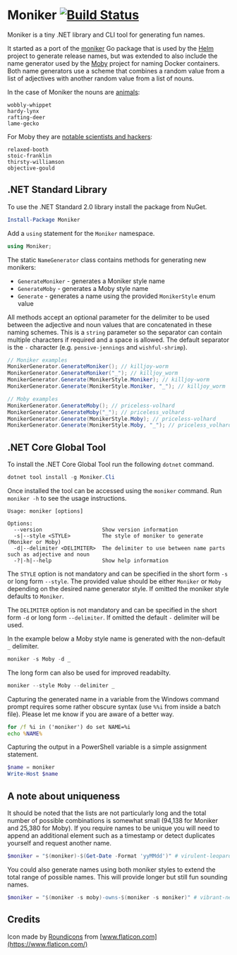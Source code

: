 # Moniker [![Build Status](https://dev.azure.com/alexmg/Moniker/_apis/build/status/alexmg.Moniker?branchName=master)](https://dev.azure.com/alexmg/Moniker/_build/latest?definitionId=4&branchName=master)

Moniker is a tiny .NET library and CLI tool for generating fun names.

It started as a port of the [moniker](https://github.com/technosophos/moniker) Go package that is used by the [Helm](https://github.com/helm/helm) project to generate release names, but was extended to also include the name generator used by the [Moby](https://github.com/moby/moby) project for naming Docker containers. Both name generators use a scheme that combines a random value from a list of adjectives with another random value from a list of nouns.

In the case of Moniker the nouns are [animals](https://github.com/technosophos/moniker/blob/master/animals.txt):

```
wobbly-whippet
hardy-lynx
rafting-deer
lame-gecko
```

For Moby they are [notable scientists and hackers](https://github.com/moby/moby/blob/master/pkg/namesgenerator/names-generator.go#L114):

```
relaxed-booth
stoic-franklin
thirsty-williamson
objective-gould
```

## .NET Standard Library

To use the .NET Standard 2.0 library install the package from NuGet.

```PowerShell
Install-Package Moniker
```

Add a `using` statement for the `Moniker` namespace.

```csharp
using Moniker;
```

The static `NameGenerator` class contains methods for generating new monikers:

- `GenerateMoniker` - generates a Moniker style name
- `GenerateMoby` - generates a Moby style name
- `Generate` - generates a name using the provided `MonikerStyle` enum value

All methods accept an optional parameter for the delimiter to be used between the adjective and noun values that are concatenated in these naming schemes. This is a `string` parameter so the separator can contain multiple characters if required and a space is allowed. The default separator is the `-` character (e.g. `pensive-jennings` and `wishful-shrimp`).

```csharp
// Moniker examples
MonikerGenerator.GenerateMoniker(); // killjoy-worm
MonikerGenerator.GenerateMoniker("_"); // killjoy_worm
MonikerGenerator.Generate(MonikerStyle.Moniker); // killjoy-worm
MonikerGenerator.Generate(MonikerStyle.Moniker, "_"); // killjoy_worm

// Moby examples
MonikerGenerator.GenerateMoby(); // priceless-volhard
MonikerGenerator.GenerateMoby("_"); // priceless_volhard
MonikerGenerator.Generate(MonikerStyle.Moby); // priceless-volhard
MonikerGenerator.Generate(MonikerStyle.Moby, "_"); // priceless_volhard
```

## .NET Core Global Tool

To install the .NET Core Global Tool run the following `dotnet` command.

```PowerShell
dotnet tool install -g Moniker.Cli
```

Once installed the tool can be accessed using the `moniker` command. Run `moniker -h` to see the usage instructions.

```
Usage: moniker [options]

Options:
  --version                   Show version information
  -s|--style <STYLE>          The style of moniker to generate (Moniker or Moby)
  -d|--delimiter <DELIMITER>  The delimiter to use between name parts such as adjective and noun
  -?|-h|--help                Show help information
```

The `STYLE` option is not mandatory and can be specified in the short form `-s` or long form `--style`. The provided value should be either `Moniker` or `Moby` depending on the desired name generator style. If omitted the moniker style defaults to `Moniker`.

The `DELIMITER` option is not mandatory and can be specified in the short form `-d` or long form `--delimiter`. If omitted the default `-` delimiter will be used.

In the example below a Moby style name is generated with the non-default `_` delimiter.

```PowerShell
moniker -s Moby -d _
```

The long form can also be used for improved readabilty.

```PowerShell
moniker --style Moby --delimiter _
```

Capturing the generated name in a variable from the Windows command prompt requires some rather obscure syntax (use `%%i` from inside a batch file). Please let me know if you are aware of a better way.

```bat
for /f %i in ('moniker') do set NAME=%i
echo %NAME%
```

Capturing the output in a PowerShell variable is a simple assignment statement.

```PowerShell
$name = moniker
Write-Host $name
```

## A note about uniqueness

It should be noted that the lists are not particularly long and the total number of possible combinations is somewhat small (94,138 for Moniker and 25,380 for Moby). If you require names to be unique you will need to append an additional element such as a timestamp or detect duplicates yourself and request another name.

```PowerShell
$moniker = "$(moniker)-$(Get-Date -Format 'yyMMdd')" # virulent-leopard-191022
```

You could also generate names using both moniker styles to extend the total range of possible names. This will provide longer but still fun sounding names.

```PowerShell
$moniker = "$(moniker -s moby)-owns-$(moniker -s moniker)" # vibrant-newton-owns-warped-rabbit
```

## Credits

Icon made by [Roundicons](https://www.flaticon.com/authors/roundicons) from [www.flaticon.com](https://www.flaticon.com/)